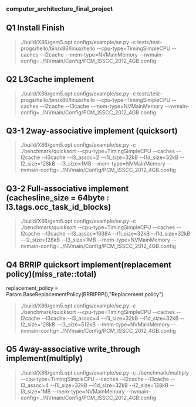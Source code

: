 ### computer_architecture_final_project
## Q1 Install Finish 
>./build/X86/gem5.opt configs/example/se.py -c tests/test-progs/hello/bin/x86/linux/hello --cpu-type=TimingSimpleCPU --caches --l2cache --mem-type=NVMainMemory --nvmain-config=../NVmain/Config/PCM_ISSCC_2012_4GB.config

## Q2 L3Cache implement
>./build/X86/gem5.opt configs/example/se.py -c tests/test-progs/hello/bin/x86/linux/hello --cpu-type=TimingSimpleCPU --caches --l2cache --l3cache --mem-type=NVMainMemory --nvmain-config=../NVmain/Config/PCM_ISSCC_2012_4GB.config

## Q3-1 2way-associative implement (quicksort)
>./build/X86/gem5.opt configs/example/se.py -c ./benchmark/quicksort --cpu-type=TimingSimpleCPU --caches --l2cache --l3cache --l3_assoc=2 --l1i_size=32kB --l1d_size=32kB --l2_size=128kB --l3_size=1MB --mem-type=NVMainMemory --nvmain-config=../NVmain/Config/PCM_ISSCC_2012_4GB.config

## Q3-2 Full-associative implement (cachesline_size = 64byte : l3.tags.occ_task_id_blocks)
>./build/X86/gem5.opt configs/example/se.py -c ./benchmark/quicksort --cpu-type=TimingSimpleCPU --caches --l2cache --l3cache --l3_assoc=16384 --l1i_size=32kB --l1d_size=32kB --l2_size=128kB --l3_size=1MB --mem-type=NVMainMemory --nvmain-config=../NVmain/Config/PCM_ISSCC_2012_4GB.config

## Q4 BRRIP quicksort implement(replacement policy)(miss_rate::total)
replacement_policy = Param.BaseReplacementPolicy(BRRIPRP(),"Replacement policy")
>./build/X86/gem5.opt configs/example/se.py -c ./benchmark/quicksort --cpu-type=TimingSimpleCPU --caches --l2cache --l3cache --l3_assoc=4 --l1i_size=32kB --l1d_size=32kB --l2_size=128kB --l3_size=512kB --mem-type=NVMainMemory --nvmain-config=../NVmain/Config/PCM_ISSCC_2012_4GB.config

## Q5 4way-associative write_through implement(multiply)
>./build/X86/gem5.opt configs/example/se.py -c ./benchmark/multiply --cpu-type=TimingSimpleCPU --caches --l2cache --l3cache --l3_assoc=4 --l1i_size=32kB --l1d_size=32kB --l2_size=128kB --l3_size=1MB --mem-type=NVMainMemory --nvmain-config=../NVmain/Config/PCM_ISSCC_2012_4GB.config


